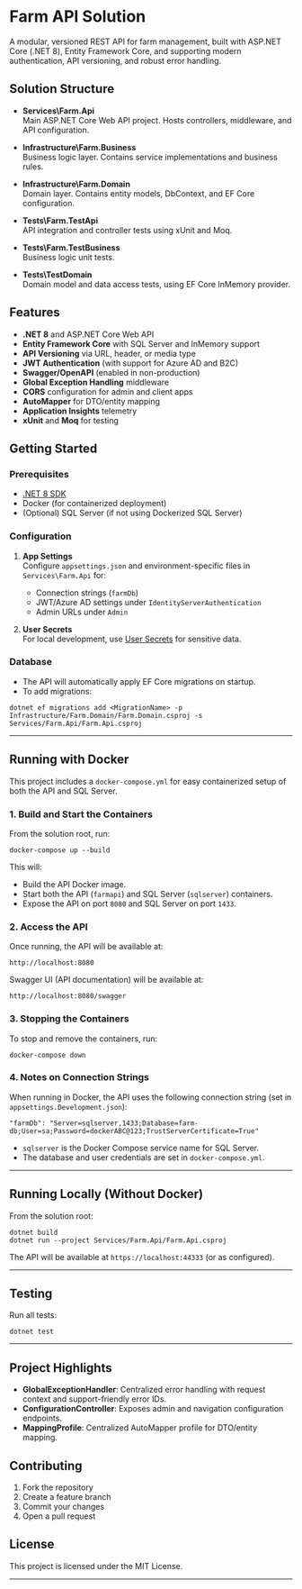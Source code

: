 # Farm API Solution

A modular, versioned REST API for farm management, built with ASP.NET Core (.NET 8), Entity Framework Core, and supporting modern authentication, API versioning, and robust error handling.

## Solution Structure

- **Services\Farm.Api**  
  Main ASP.NET Core Web API project. Hosts controllers, middleware, and API configuration.

- **Infrastructure\Farm.Business**  
  Business logic layer. Contains service implementations and business rules.

- **Infrastructure\Farm.Domain**  
  Domain layer. Contains entity models, DbContext, and EF Core configuration.

- **Tests\Farm.TestApi**  
  API integration and controller tests using xUnit and Moq.

- **Tests\Farm.TestBusiness**  
  Business logic unit tests.

- **Tests\TestDomain**  
  Domain model and data access tests, using EF Core InMemory provider.

## Features

- **.NET 8** and ASP.NET Core Web API
- **Entity Framework Core** with SQL Server and InMemory support
- **API Versioning** via URL, header, or media type
- **JWT Authentication** (with support for Azure AD and B2C)
- **Swagger/OpenAPI** (enabled in non-production)
- **Global Exception Handling** middleware
- **CORS** configuration for admin and client apps
- **AutoMapper** for DTO/entity mapping
- **Application Insights** telemetry
- **xUnit** and **Moq** for testing

## Getting Started

### Prerequisites

- [.NET 8 SDK](https://dotnet.microsoft.com/download)
- Docker (for containerized deployment)
- (Optional) SQL Server (if not using Dockerized SQL Server)

### Configuration

1. **App Settings**  
   Configure `appsettings.json` and environment-specific files in `Services\Farm.Api` for:
   - Connection strings (`farmDb`)
   - JWT/Azure AD settings under `IdentityServerAuthentication`
   - Admin URLs under `Admin`

2. **User Secrets**  
   For local development, use [User Secrets](https://learn.microsoft.com/en-us/aspnet/core/security/app-secrets) for sensitive data.

### Database

- The API will automatically apply EF Core migrations on startup.
- To add migrations:

```
dotnet ef migrations add <MigrationName> -p Infrastructure/Farm.Domain/Farm.Domain.csproj -s Services/Farm.Api/Farm.Api.csproj
```

---

## Running with Docker

This project includes a `docker-compose.yml` for easy containerized setup of both the API and SQL Server.

### 1. Build and Start the Containers

From the solution root, run:

```
docker-compose up --build
```

This will:
- Build the API Docker image.
- Start both the API (`farmapi`) and SQL Server (`sqlserver`) containers.
- Expose the API on port `8080` and SQL Server on port `1433`.

### 2. Access the API

Once running, the API will be available at:

```
http://localhost:8080
```

Swagger UI (API documentation) will be available at:

```
http://localhost:8080/swagger
```

### 3. Stopping the Containers

To stop and remove the containers, run:

```
docker-compose down
```

### 4. Notes on Connection Strings

When running in Docker, the API uses the following connection string (set in `appsettings.Development.json`):

```
"farmDb": "Server=sqlserver,1433;Database=farm-db;User=sa;Password=dockerABC@123;TrustServerCertificate=True"
```
- `sqlserver` is the Docker Compose service name for SQL Server.
- The database and user credentials are set in `docker-compose.yml`.

---

## Running Locally (Without Docker)

From the solution root:

```
dotnet build
dotnet run --project Services/Farm.Api/Farm.Api.csproj
```

The API will be available at `https://localhost:44333` (or as configured).

---

## Testing

Run all tests:

```
dotnet test
```

---

## Project Highlights

- **GlobalExceptionHandler**: Centralized error handling with request context and support-friendly error IDs.
- **ConfigurationController**: Exposes admin and navigation configuration endpoints.
- **MappingProfile**: Centralized AutoMapper profile for DTO/entity mapping.

## Contributing

1. Fork the repository
2. Create a feature branch
3. Commit your changes
4. Open a pull request

## License

This project is licensed under the MIT License.

---
